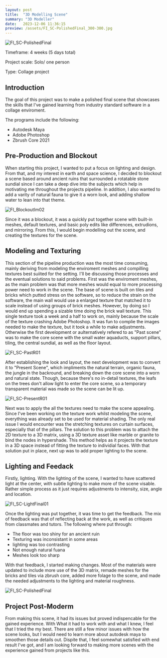 ```yaml
---
layout: post
title:  "3D Modelling Scene"
summary: "3D Modeller"
date:   2023-12-06 11:36:15
preview: /assets/FI_SC-PolishedFinal_300-300.jpg
---
```


![FI_SC-PolishedFinal](https://github.com/Jay1DS/Jay1DS.github.io/assets/174924644/244d32b5-d1ed-4b76-beb6-9681874308ae)

Timeframe: 4 weeks (5 days total)

Project scale: Solo/ one person

Type: Collage project

Introduction
--
The goal of this project was to make a polished final scene that showcases the skills that I've gained learning from industry standard software in a collage enviroment.

The programs include the following:
* Autodesk Maya
* Adobe Photoshop
* Zbrush Core 2021


Pre-Production and Blockout
--
When starting this project, I wanted to put a focus on lighting and design. From that, and my interest in earth and space science, I decided to blockout a scene based around ancient ruins that surrounded a rotatable stone sundial since I can take a deep dive into the subjects which help in motivating me throughout the projects pipeline. In addition, I also wanted to add a varity of natural fauna to give it a worn look, and adding shallow water to lean into that theme. 

![FI_BlockoutIm02](https://github.com/Jay1DS/Jay1DS.github.io/assets/174924644/fabd5fe0-2c80-475e-95aa-ddcd13767526)

Since it was a blockout, it was a quickly put together scene with built-in meshes, default textures, and basic poly edits like differences, extrudions, and mirroring. From this, I would begin modelling out the scene, and creating the textures for the scene.

Modeling and Texturing
--
This section of the pipeline production was the most time consuming, mainly deriving from modeling the enviroment meshes and compilling textures best suiited for the setting. I'll be discussing those processes and the eventual solutions to said problems. First was the enviroment meshes, as the main problem was that more meshes would equal to more processing power need to work in the scene. The base of scene is built on tiles and bricks which putted stress on the software, so to reduce the strain on the software, the main wall would use a enlarged texture that matched it to scale instead of using groups of brick meshes. However, by doing so I would end up spending a sizable time doing the brick wall texture. This single texture took a week and a half to work on, mainly because the scale of the texture crashing Adobe Photoshop. It was fun to complie the images needed to make the texture, but it took a while to make adjustments. Otherwise the first development or aulternatively refered to as "Past scene" was to make the core scene with the small water aquaducts, support pillars, tiling, the central sundial, as well as the floor layout.

![FI_SC-PastR01](https://github.com/Jay1DS/Jay1DS.github.io/assets/174924644/5888d228-76a3-438c-87a7-fd7a8efc619c)

After establishing the look and layout, the next development was to convert it to "Present Scene", which impliments the natural terrain, organic fauna, the jungle in the backround, and breaking down the core scene into a worn and natural state. Though, because there's no in-detail textures, the leafs on the trees don't allow light to enter the core scene, so a temporary transparent material was made so the scene can be lit up.

![FI_SC-PresentR01](https://github.com/Jay1DS/Jay1DS.github.io/assets/174924644/c1fb50a8-db56-4dec-974f-126264d33021)

Next was to apply the all the textures need to make the scene appealing. Since I've been working on the texture work whilst modeling the scene, everything was already set to be used for material shading. The only real issue I would encounter was the stretching textures on curtain surfaces, especially that of the pillars. The solution to this problem was to attach the 2D texture to a 3D matrix, using a 3D texture asset like marble or granite to bind the nodes in hypershade. This method helps as it projects the texture in a 3D space instead of fitting the texture to individial faces. With that solution put in place, next up was to add proper lighting to the scene.

Lighting and Feedack
--

Firstly, lighting. With the lighting of the scene, I wanted to have scattered light at the center, with subtle lighting to make more of the scene visable. Rather simple process as it just requires adjustments to intensity, size, angle and location.

![FI_SC-LightFinal01](https://github.com/Jay1DS/Jay1DS.github.io/assets/174924644/12721737-81e0-4e69-b245-1ed342e6fde6)

Once the lighting was put together, it was time to get the feedback. The mix of feedback was that of reflecting back at the work, as well as critiques from classmates and tutors. The following where put through:
* The floor was too shiny for an ancient ruin
* Texturing was inconsistant in some areas
* lighting was too contrasting
* Not enough natural fuana
* Meshes look too sharp

With that feedback, I started making changes. Most of the materials were updated to include more use of the 3D matrix, remade meshes for the bricks and tiles via zbrush core, added more folage to the scene, and made the needed adjustments to the lighting and material roughness.

![FI_SC-PolishedFinal](https://github.com/Jay1DS/Jay1DS.github.io/assets/174924644/244d32b5-d1ed-4b76-beb6-9681874308ae)

Project Post-Moderm
--

From making this scene, it had its issues but proved indispencable for the gained experience. With What it had to work with and what I knew, I feel that I tried the my best. There are still a few minor issues with how the scene looks, but I would need to learn more about autodesk maya to smoothen those details out. Dispite that, I feel somewhat satisfied with end result I've got, and I am looking forward to making more scenes with the experience gained from projects like this. 
